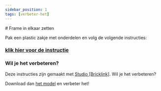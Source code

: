 ```yaml
---
sidebar_position: 1
tags: [verbeter-het]
---
```


<SharedContent />
# Frame in elkaar zetten

Pak een plastic zakje met onderdelen en volg de volgende instructies: 

### [klik hier voor de instructie](/docs/auto.pdf)

### Wil je het verbeteren?
Deze instructies zijn gemaakt met [Studio [Bricklink]](https://www.bricklink.com/v3/studio/main.page).
Wil je het verbeteren? 

Download dan [het model](/docs/lego_auto_met_3d_onderdelen.io) en verbeter het!





